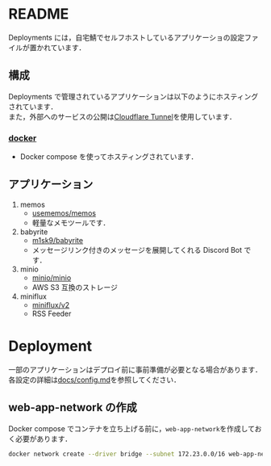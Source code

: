 # README

Deployments には，自宅鯖でセルフホストしているアプリケーショの設定ファイルが置かれています．

## 構成

Deployments で管理されているアプリケーションは以下のようにホスティングされています．\
また，外部へのサービスの公開は[Cloudflare Tunnel](https://www.cloudflare.com/ja-jp/products/tunnel/)を使用しています．

### [docker](./docker/)

- Docker compose を使ってホスティングされています．

## アプリケーション

1.  memos
    - [usememos/memos](https://github.com/usememos/memos)
    - 軽量なメモツールです．
2.  babyrite
    - [m1sk9/babyrite](https://github.com/m1sk9/babyrite)
    - メッセージリンク付きのメッセージを展開してくれる Discord Bot です．
3.  minio
    - [minio/minio](https://github.com/minio/minio)
    - AWS S3 互換のストレージ
4.  miniflux
    - [miniflux/v2](https://github.com/miniflux/v2)
    - RSS Feeder

# Deployment

一部のアプリケーションはデプロイ前に事前準備が必要となる場合があります．各設定の詳細は[docs/config.md](./docs/config.md)を参照してください．

## web-app-network の作成

Docker compose でコンテナを立ち上げる前に，`web-app-network`を作成しておく必要があります．

```bash
docker network create --driver bridge --subnet 172.23.0.0/16 web-app-network
```
